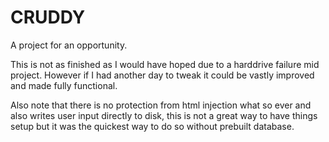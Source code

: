 # CRUDDY
A project for an opportunity.

This is not as finished as I would have hoped due to a harddrive failure mid project.
However if I had another day to tweak it could be vastly improved and made fully functional.

Also note that there is no protection from html injection what so ever and also writes user input directly to disk,
this is not a great way to have things setup but it was the quickest way to do so without prebuilt database.
